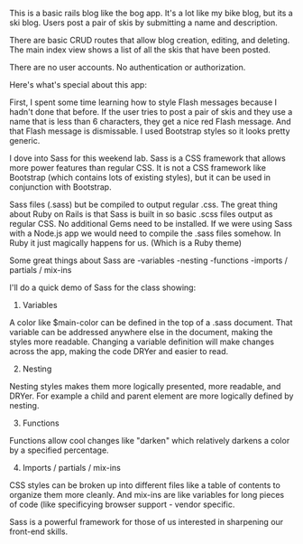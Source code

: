 This is a basic rails blog like the bog app.  It's a lot like my bike blog, but its a ski blog.  Users post a pair of skis by submitting a name and description. 

There are basic CRUD routes that allow blog creation, editing, and deleting.  The main index view shows a list of all the skis that have been posted.

There are no user accounts.  No authentication or authorization. 

Here's what's special about this app:

First, I spent some time learning how to style Flash messages because I hadn't done that before.  If the user tries to post a pair of skis and they use a name that is less than 6 characters, they get a nice red Flash message.  And that Flash message is dismissable.   I used Bootstrap styles so it looks pretty generic. 

I dove into Sass for this weekend lab.  Sass is a CSS framework that allows more power features than regular CSS.  It is not a CSS framework like Bootstrap (which contains lots of existing styles), but it can be used in conjunction with Bootstrap.

Sass files (.sass) but be compiled to output regular .css.  The great thing about Ruby on Rails is that Sass is built in so basic .scss files output as regular CSS.  No additional Gems need to be installed.   If we were using Sass with a Node.js app we would need to compile the .sass files somehow.  In Ruby it just magically happens for us. (Which is a Ruby theme)

Some great things about Sass are
-variables
-nesting
-functions
-imports / partials / mix-ins

I'll do a quick demo of Sass for the class showing:

1) Variables

A color like $main-color can be defined in the top of a .sass document.  That variable can be addressed anywhere else in the document, making the styles more readable.  Changing a variable definition will make changes across the app, making the code DRYer and easier to read.

2) Nesting

Nesting styles makes them more logically presented, more readable, and DRYer.   For example a child and parent element are more logically defined by nesting. 

3) Functions

Functions allow cool changes like "darken" which relatively darkens a color by a specified percentage. 

4) Imports / partials / mix-ins

CSS styles can be broken up into different files like a table of contents to organize them more cleanly.  And mix-ins are like variables for long pieces of code (like specificying browser support - vendor specific. 

Sass is a powerful framework for those of us interested in sharpening our front-end skills. 
